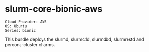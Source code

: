 # slurm-core-bionic-aws

```
Cloud Provider: AWS
OS: Ubuntu
Series: bionic
```
This bundle deploys the slurmd, slurmctld, slurmdbd, slurmrestd and percona-cluster charms.


